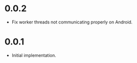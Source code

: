 0.0.2
=====

* Fix worker threads not communicating properly on Android.

0.0.1
=====

* Initial implementation.
